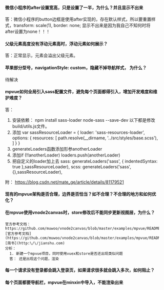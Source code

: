 #### 微信小程序的after设置宽高，只是设置了一半，为什么？并且显示不出来

 答：微信小程序的button边框是使用after实现的，存在默认样式，所以要重置样式，transform: scale(1), border: none;
 显示不出来是因为我自己不知何时将after设置为none！！！

#### 父级元素高度没有浮动元素高时，浮动元素如何展示？

答：正常显示，元素会溢出父级元素。


#### 苹果部分型号，navigationStyle: custom，隐藏不掉导航样式， 为什么？

  待解决


#### mpvue如何全局引入sass配置文件，避免每个页面都得引入，增加开发难度和维护难度？

答：
  1. 安装依赖： npm install sass-loader node-sass --save-dev 
  以下都是修改build/utils.js文件。
  2. 添加
  var sassResourceLoader = {
    loader: 'sass-resources-loader',
    options: {
      resources: [
        path.resolve(__dirname, '../src/styles/base.scss'),
      ]
    }
  }
  3. generateLoaders函数添加形参anotherLoader
  4. 添加if (!!anotherLoader) loaders.push(anotherLoader)
  5. 把自定义的loader加上去
    sass: generateLoaders('sass', { indentedSyntax: true },sassResourceLoader),
    scss: generateLoaders('sass',{},sassResourceLoader),

附： https://blog.csdn.net/mate_ge/article/details/81179521


#### 现有的mpvue架构是否合理，边界是否恰当？如不合理？不合理的地方和如何优化？




#### 在mpvue使用vnode2canvas时，store修改后不能同步更新视图层，为什么？

    官方参考文档：https://github.com/muwoo/vnode2canvas/blob/master/examples/mpvue/README.md
    [官方参考文档](https://github.com/muwoo/vnode2canvas/blob/master/examples/mpvue/README.md)
    [简书](http:\/\/jianshu.com)
    分析：
      1. 新建一个mpvue项目，同时使用vuex和store是否还出现类似问题
      答： 还是出现这个问题，渲染


#### 每一个请求没有登录都会跳入登录页，如果请求很多就会跳入多次，如何阻止？


#### 每个页面都要导航栏，mpvue在minxin中导入，不能渲染出来

